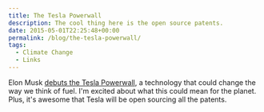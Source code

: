 ```yaml
---
title: The Tesla Powerwall
description: The cool thing here is the open source patents.
date: 2015-05-01T22:25:48+00:00
permalink: /blog/the-tesla-powerwall/
tags:
  - Climate Change
  - Links
---
```


Elon Musk [debuts the Tesla Powerwall](https://www.youtube.com/watch?v=yKORsrlN-2k), a technology that could change the way we think of fuel. I'm excited about what this could mean for the planet. Plus, it's awesome that Tesla will be open sourcing all the patents.
